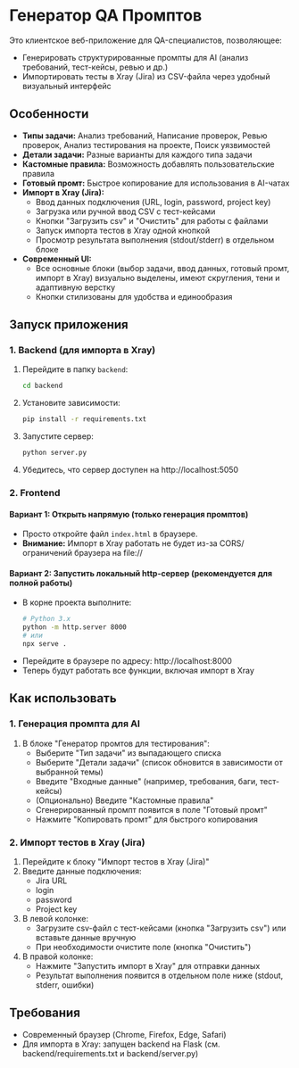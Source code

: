 # Генератор QA Промптов

Это клиентское веб-приложение для QA-специалистов, позволяющее:
- Генерировать структурированные промпты для AI (анализ требований, тест-кейсы, ревью и др.)
- Импортировать тесты в Xray (Jira) из CSV-файла через удобный визуальный интерфейс

## Особенности

- **Типы задачи:** Анализ требований, Написание проверок, Ревью проверок, Анализ тестирования на проекте, Поиск уязвимостей
- **Детали задачи:** Разные варианты для каждого типа задачи
- **Кастомные правила:** Возможность добавлять пользовательские правила
- **Готовый промт:** Быстрое копирование для использования в AI-чатах
- **Импорт в Xray (Jira):**
  - Ввод данных подключения (URL, login, password, project key)
  - Загрузка или ручной ввод CSV с тест-кейсами
  - Кнопки "Загрузить csv" и "Очистить" для работы с файлами
  - Запуск импорта тестов в Xray одной кнопкой
  - Просмотр результата выполнения (stdout/stderr) в отдельном блоке
- **Современный UI:**
  - Все основные блоки (выбор задачи, ввод данных, готовый промт, импорт в Xray) визуально выделены, имеют скругления, тени и адаптивную верстку
  - Кнопки стилизованы для удобства и единообразия

## Запуск приложения

### 1. Backend (для импорта в Xray)

1. Перейдите в папку `backend`:
   ```bash
   cd backend
   ```
2. Установите зависимости:
   ```bash
   pip install -r requirements.txt
   ```
3. Запустите сервер:
   ```bash
   python server.py
   ```
4. Убедитесь, что сервер доступен на http://localhost:5050

### 2. Frontend

#### Вариант 1: Открыть напрямую (только генерация промптов)
- Просто откройте файл `index.html` в браузере.
- **Внимание:** Импорт в Xray работать не будет из-за CORS/ограничений браузера на file://

#### Вариант 2: Запустить локальный http-сервер (рекомендуется для полной работы)
- В корне проекта выполните:
  ```bash
  # Python 3.x
  python -m http.server 8000
  # или
  npx serve .
  ```
- Перейдите в браузере по адресу: http://localhost:8000
- Теперь будут работать все функции, включая импорт в Xray

## Как использовать

### 1. Генерация промпта для AI
1. В блоке "Генератор промтов для тестирования":
   - Выберите "Тип задачи" из выпадающего списка
   - Выберите "Детали задачи" (список обновится в зависимости от выбранной темы)
   - Введите "Входные данные" (например, требования, баги, тест-кейсы)
   - (Опционально) Введите "Кастомные правила"
   - Сгенерированный промпт появится в поле "Готовый промт"
   - Нажмите "Копировать промт" для быстрого копирования

### 2. Импорт тестов в Xray (Jira)
1. Перейдите к блоку "Импорт тестов в Xray (Jira)"
2. Введите данные подключения:
   - Jira URL
   - login
   - password
   - Project key
3. В левой колонке:
   - Загрузите csv-файл с тест-кейсами (кнопка "Загрузить csv") или вставьте данные вручную
   - При необходимости очистите поле (кнопка "Очистить")
4. В правой колонке:
   - Нажмите "Запустить импорт в Xray" для отправки данных
   - Результат выполнения появится в отдельном поле ниже (stdout, stderr, ошибки)

## Требования
- Современный браузер (Chrome, Firefox, Edge, Safari)
- Для импорта в Xray: запущен backend на Flask (см. backend/requirements.txt и backend/server.py)
